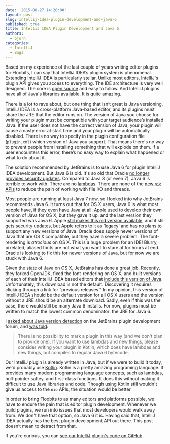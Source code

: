 ```yaml
---
date: '2015-08-27 14:20:00'
layout: post
slug: intellij-idea-plugin-development-and-java-6
published: true
title: IntelliJ IDEA Plugin Development and Java 6
authors:
  - bjorn
categories:
  - IntelliJ
  - Bugs
---
```


Based on my experience of the last couple of years writing editor plugins for Floobits, I can say that IntelliJ IDEA’s plugin system is phenomenal. Extending IntelliJ IDEA is particularly stellar. Unlike most editors, IntelliJ's plugin API gives you access to everything. The IDE architecture is very well designed. The core is [open source](https://github.com/JetBrains/intellij-community) and easy to follow. And IntelliJ plugins have all of Java's libraries available. It is quite amazing.

There is a lot to rave about, but one thing that isn’t great is Java versioning. IntelliJ IDEA is a cross-platform Java-based editor, and its plugins must share the JRE that the editor runs on. The version of Java you choose for writing your plugin must be compatible with your target audience’s installed Java. If the user does not have the correct version of Java, your plugin will cause a nasty error at start time and your plugin will be automatically disabled. There is no way to specify in the plugin configuration file (`plugin.xml`) which version of Java you support. That means there's no way to prevent people from installing something that will explode on them. If a user encounters this error, there’s no easy way to explain what happened or what to do about it.

The solution recommended by JetBrains is to use Java 6 for plugin IntelliJ IDEA development. But Java 6 is old. It's so old that Oracle [no longer provides security updates](http://www.oracle.com/technetwork/java/archive-139210.html). Compared to Java 8 (or even 7), Java 6 is terrible to work with. There are no [lambdas](https://docs.oracle.com/javase/tutorial/java/javaOO/lambdaexpressions.html). There are none of the [new `nio` APIs](https://en.wikipedia.org/wiki/Non-blocking_I/O_%28Java%29) to reduce the pain of working with file I/O and threads.

Most people are running at least Java 7 now, so I looked into why JetBrains recommends Java 6. It turns out that for OS X users, Java 6 is what most people have, if they even have Java at all. Apple used to develop their own version of Java for OS X, but they gave it up, and the last version they supported was Java 6. Apple [still makes this old version available](https://support.apple.com/downloads/java), and it still gets security updates, but Apple refers to it as ‘legacy’ and has no plans to support any new versions of Java. Oracle does supply newer versions of Java that are OS X compatible, but they have a severe problem: The font-rendering is *atrocious* on OS X. This is a huge problem for an IDE! Blurry, pixelated, aliased fonts are not what you want to stare at for hours at end. Oracle is looking to fix this for newer versions of Java, but for now we are stuck with Java 6.

Given the state of Java on OS X, JetBrains has done a great job. Recently, they forked OpenJDK, fixed the font-rendering on OS X, and built versions of each of their IntelliJ IDEA based editors that [include this version of Java](https://confluence.jetbrains.com/display/IntelliJIDEA/Previous+IntelliJ+IDEA+Releases). Unfortunately, this download is not the default. Discovering it requires clicking through a link for “previous releases.” In my opinion, this version of IntelliJ IDEA should be the default version for all OS X users and the version without a JRE should be an alternate download. Sadly, even if this was the case, there would still be many Java 6 installs. For now, plugins must be written to match the lowest common denominator: the JRE for Java 6.

I [asked about Java version detection](https://devnet.jetbrains.com/message/5548947) on the JetBrains plugin development forum, and [was told](https://devnet.jetbrains.com/message/5548962#5548962):

> There is no possibility to mark a plugin in this way (and we don't plan to provide one). If you want to use lambdas and new things, please consider writing your plugin in Kotlin, which does have lambdas and new things, but compiles to regular Java 6 bytecode.

Our IntelliJ plugin is already written in Java, but if we were to build it today, we'd probably use [Kotlin](http://kotlinlang.org/). Kotlin is a pretty amazing programing language. It provides many modern programming language concepts, such as lambdas, null-pointer saftey, and first-class functions. It does this without making it difficult to use Java libraries and code. Though using Kotlin still wouldn't give us access to the `nio` APIs, the situation would be better.

In order to bring Floobits to as many editors and platforms possible, we have to endure the pain that is editor plugin development. Whenever we build plugins, we run into issues that most developers would walk away from. We don't have that option, so Java 6 it is. Having said that, IntelliJ IDEA actually has the best plugin development API out there. This post doesn’t mean to detract from that.

If you're curious, you can [see our IntelliJ plugin's code on GitHub](https://github.com/Floobits/floobits-intellij).
